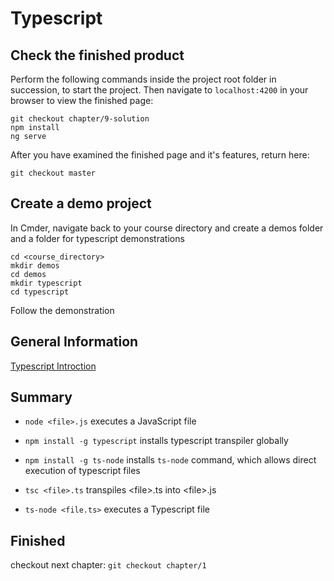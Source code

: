 # Typescript

## Check the finished product
Perform the following commands inside the project root folder in succession, to start the project. Then navigate to `localhost:4200` in your browser to view the finished page:
```
git checkout chapter/9-solution
npm install
ng serve
```
After you have examined the finished page and it's features, return here:
```
git checkout master
```

## Create a demo project
In Cmder, navigate back to your course directory and create a demos folder and a folder for typescript demonstrations
```
cd <course_directory>
mkdir demos
cd demos
mkdir typescript
cd typescript
```
Follow the demonstration


## General Information
[Typescript Introction](https://www.typescriptlang.org/docs/handbook/declaration-files/introduction.html)

## Summary
- `node <file>.js`
executes a JavaScript file

- `npm install -g typescript`
installs typescript transpiler globally

- `npm install -g ts-node`
installs `ts-node` command, which allows direct execution of typescript files

- `tsc <file>.ts`
transpiles \<file>.ts into \<file>.js

- `ts-node <file.ts>`
executes a Typescript file

## Finished
checkout next chapter:
`git checkout chapter/1`
